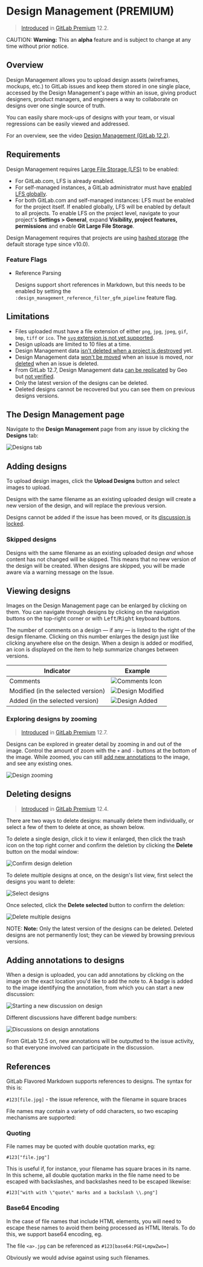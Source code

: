 # Design Management **(PREMIUM)**

> [Introduced](https://gitlab.com/groups/gitlab-org/-/epics/660) in [GitLab Premium](https://about.gitlab.com/pricing/) 12.2.

CAUTION: **Warning:**
This an **alpha** feature and is subject to change at any time without
prior notice.

## Overview

Design Management allows you to upload design assets (wireframes, mockups, etc.)
to GitLab issues and keep them stored in one single place, accessed by the Design
Management's page within an issue, giving product designers, product managers, and engineers a
way to collaborate on designs over one single source of truth.

You can easily share mock-ups of designs with your team, or visual regressions can be easily
viewed and addressed.

<i class="fa fa-youtube-play youtube" aria-hidden="true"></i>
For an overview, see the video [Design Management (GitLab 12.2)](https://www.youtube.com/watch?v=CCMtCqdK_aM).

## Requirements

Design Management requires
[Large File Storage (LFS)](../../../administration/lfs/manage_large_binaries_with_git_lfs.md)
to be enabled:

- For GitLab.com, LFS is already enabled.
- For self-managed instances, a GitLab administrator must have
  [enabled LFS globally](../../../administration/lfs/lfs_administration.md).
- For both GitLab.com and self-managed instances: LFS must be enabled for the project itself.
  If enabled globally, LFS will be enabled by default to all projects. To enable LFS on the
  project level, navigate to your project's **Settings > General**, expand **Visibility, project features, permissions**
  and enable **Git Large File Storage**.

Design Management requires that projects are using
[hashed storage](../../../administration/repository_storage_types.md#hashed-storage)
(the default storage type since v10.0).

### Feature Flags

- Reference Parsing

  Designs support short references in Markdown, but this needs to be enabled by setting
  the `:design_management_reference_filter_gfm_pipeline` feature flag.

## Limitations

- Files uploaded must have a file extension of either `png`, `jpg`, `jpeg`, `gif`, `bmp`, `tiff` or `ico`.
  The [`svg` extension is not yet supported](https://gitlab.com/gitlab-org/gitlab/issues/12771).
- Design uploads are limited to 10 files at a time.
- Design Management data
  [isn't deleted when a project is destroyed](https://gitlab.com/gitlab-org/gitlab/issues/13429) yet.
- Design Management data [won't be moved](https://gitlab.com/gitlab-org/gitlab/issues/13426)
  when an issue is moved, nor [deleted](https://gitlab.com/gitlab-org/gitlab/issues/13427)
  when an issue is deleted.
- From GitLab 12.7, Design Management data [can be replicated](../../../administration/geo/replication/datatypes.md#limitations-on-replicationverification)
  by Geo but [not verified](https://gitlab.com/gitlab-org/gitlab/issues/32467).
- Only the latest version of the designs can be deleted.
- Deleted designs cannot be recovered but you can see them on previous designs versions.

## The Design Management page

Navigate to the **Design Management** page from any issue by clicking the **Designs** tab:

![Designs tab](img/design_management_v12_3.png)

## Adding designs

To upload design images, click the **Upload Designs** button and select images to upload.

Designs with the same filename as an existing uploaded design will create a new version
of the design, and will replace the previous version.

Designs cannot be added if the issue has been moved, or its
[discussion is locked](../../discussions/#lock-discussions).

### Skipped designs

Designs with the same filename as an existing uploaded design _and_ whose content has not changed will be skipped.
This means that no new version of the design will be created. When designs are skipped, you will be made aware via a warning
message on the Issue.

## Viewing designs

Images on the Design Management page can be enlarged by clicking on them.
You can navigate through designs by clicking on the navigation buttons on the
top-right corner or with <kbd>Left</kbd>/<kbd>Right</kbd> keyboard buttons.

The number of comments on a design — if any — is listed to the right
of the design filename. Clicking on this number enlarges the design
just like clicking anywhere else on the design.
When a design is added or modified, an icon is displayed on the item
to help summarize changes between versions.

| Indicator | Example |
| --------- | ------- |
| Comments | ![Comments Icon](img/design_comments_v12_3.png) |
| Modified (in the selected version) | ![Design Modified](img/design_modified_v12_3.png) |
| Added (in the selected version) | ![Design Added](img/design_added_v12_3.png) |

### Exploring designs by zooming

> [Introduced](https://gitlab.com/gitlab-org/gitlab/issues/13217) in [GitLab Premium](https://about.gitlab.com/pricing/) 12.7.

Designs can be explored in greater detail by zooming in and out of the image. Control the amount of zoom with the `+` and `-` buttons at the bottom of the image. While zoomed, you can still [add new annotations](#adding-annotations-to-designs) to the image, and see any existing ones.

![Design zooming](img/design_zooming_v12_7.png)

## Deleting designs

> [Introduced](https://gitlab.com/gitlab-org/gitlab/issues/11089) in [GitLab Premium](https://about.gitlab.com/pricing/) 12.4.

There are two ways to delete designs: manually delete them
individually, or select a few of them to delete at once,
as shown below.

To delete a single design, click it to view it enlarged,
then click the trash icon on the top right corner and confirm
the deletion by clicking the **Delete** button on the modal window:

![Confirm design deletion](img/confirm_design_deletion_v12_4.png)

To delete multiple designs at once, on the design's list view,
first select the designs you want to delete:

![Select designs](img/select_designs_v12_4.png)

Once selected, click the **Delete selected** button to confirm the deletion:

![Delete multiple designs](img/delete_multiple_designs_v12_4.png)

NOTE: **Note:**
Only the latest version of the designs can be deleted.
Deleted designs are not permanently lost; they can be
viewed by browsing previous versions.

## Adding annotations to designs

When a design is uploaded, you can add annotations by clicking on
the image on the exact location you'd like to add the note to.
A badge is added to the image identifying the annotation, from
which you can start a new discussion:

![Starting a new discussion on design](img/adding_note_to_design_1.png)

Different discussions have different badge numbers:

![Discussions on design annotations](img/adding_note_to_design_2.png)

From GitLab 12.5 on, new annotations will be outputted to the issue activity,
so that everyone involved can participate in the discussion.

## References

GitLab Flavored Markdown supports references to designs. The syntax for this is:

  `#123[file.jpg]` - the issue reference, with the filename in square braces

File names may contain a variety of odd characters, so two escaping mechanisms are supported:

### Quoting

File names may be quoted with double quotation marks, eg:

  `#123["file.jpg"]`

This is useful if, for instance, your filename has square braces in its name. In this scheme, all
double quotation marks in the file name need to be escaped with backslashes, and backslashes need
to be escaped likewise:

  `#123["with with \"quote\" marks and a backslash \\.png"]`

### Base64 Encoding

In the case of file names that include HTML elements, you will need to escape these names to avoid
them being processed as HTML literals. To do this, we support base64 encoding, eg.

  The file `<a>.jpg` can be referenced as `#123[base64:PGE+LmpwZwo=]`

Obviously we would advise against using such filenames.
